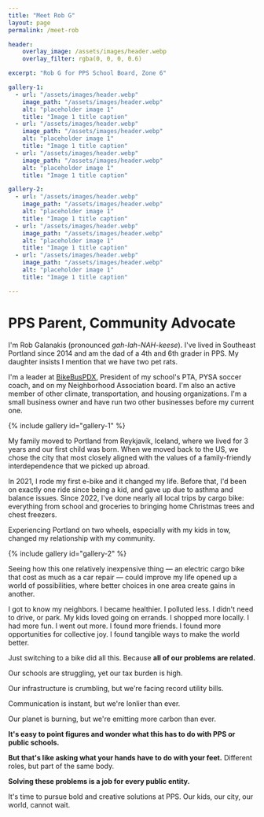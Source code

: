 ```yaml
---
title: "Meet Rob G"
layout: page
permalink: /meet-rob

header:
    overlay_image: /assets/images/header.webp
    overlay_filter: rgba(0, 0, 0, 0.6)

excerpt: "Rob G for PPS School Board, Zone 6"

gallery-1:
  - url: "/assets/images/header.webp"
    image_path: "/assets/images/header.webp"
    alt: "placeholder image 1"
    title: "Image 1 title caption"
  - url: "/assets/images/header.webp"
    image_path: "/assets/images/header.webp"
    alt: "placeholder image 1"
    title: "Image 1 title caption"
  - url: "/assets/images/header.webp"
    image_path: "/assets/images/header.webp"
    alt: "placeholder image 1"
    title: "Image 1 title caption"

gallery-2:
  - url: "/assets/images/header.webp"
    image_path: "/assets/images/header.webp"
    alt: "placeholder image 1"
    title: "Image 1 title caption"
  - url: "/assets/images/header.webp"
    image_path: "/assets/images/header.webp"
    alt: "placeholder image 1"
    title: "Image 1 title caption"
  - url: "/assets/images/header.webp"
    image_path: "/assets/images/header.webp"
    alt: "placeholder image 1"
    title: "Image 1 title caption"

---
```


# PPS Parent, Community Advocate

I'm Rob Galanakis (pronounced _gah-lah-NAH-keese_). I've lived in Southeast Portland since 2014
and am the dad of a 4th and 6th grader in PPS. My daughter insists I mention that we have two pet rats.

I'm a leader at [BikeBusPDX](https://bikebuspdx.org), President of my school's PTA, PYSA soccer coach, and on my Neighborhood Association board.
I'm also an active member of other climate, transportation, and housing organizations. I'm a small business owner and have run two other businesses before my current one.

{% include gallery id="gallery-1" %}

My family moved to Portland from Reykjavík, Iceland, where we lived for 3 years and our first child was born.
When we moved back to the US, we chose the city that most closely aligned with the values of a family-friendly interdependence
that we picked up abroad.

In 2021, I rode my first e-bike and it changed my life. Before that, I'd been on exactly one ride since being a kid, and gave up due to asthma and balance issues. Since 2022, I've done nearly all local trips by cargo bike: everything from school and groceries to bringing home Christmas trees and chest freezers.

Experiencing Portland on two wheels, especially with my kids in tow, changed my relationship with my community.

{% include gallery id="gallery-2" %}

Seeing how this one relatively inexpensive thing &mdash; an electric cargo bike that cost as much as a car repair &mdash; could improve my life
opened up a world of possibilities, where better choices in one area create gains in another.

I got to know my neighbors. I became healthier. I polluted less. I didn't need to drive, or park. My kids loved going on errands. I shopped more locally. I had more fun. I went out more. I found more friends. I found more opportunities for collective joy. I found tangible ways to make the world better.

Just switching to a bike did all this. Because **all of our problems are related.**

Our schools are struggling, yet our tax burden is high.

Our infrastructure is crumbling, but we're facing record utility bills.

Communication is instant, but we're lonlier than ever.

Our planet is burning, but we're emitting more carbon than ever.

**It's easy to point figures and wonder what this has to do with PPS or public schools.**

**But that's like asking what your hands have to do with your feet.**
Different roles, but part of the same body.

**Solving these problems is a job for every public entity.**

It's time to pursue bold and creative solutions at PPS.
Our kids, our city, our world, cannot wait.
